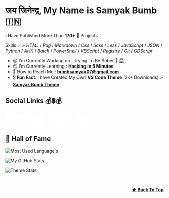 <!-- :copyright: Created/Designed By Samyak Bumb -->

<!-- Start -->

# जय जिनेन्द्र, **My Name is Samyak Bumb** :india:

I Have Published More Than **170+** :partying_face: Projects

<!-- Learned Languages -->
Skills :bulb: :- _HTML_ / _Pug_ / _Markdown_ / _Css_ / _Scss_ / _Less_ / _JavaScript_ / _JSON_ / _Python_ / _AHK_ / _Batch_ / _PowerShell_ / _VBScript_ / _Registry_ / _Git_ / _GDScript_

<!-- About Me -->
- :heart_eyes: I’m Currently Working on : Trying To Be Sober :lotus_position: [:innocent:](https://github.com/Samyak-Bumb/Scret/blob/Samyak/abcr.txt)
- :neutral_face: I’m Currently Learning : **Hacking in 5 Minutes**
- :email: How to Reach Me : **bumbsamyak07@gmail.com**
- :medal_military: **Fun Fact**: I have Created My Own **VS Code Theme** (2K+ Downloads) :- **[Samyak Bumb Theme](https://marketplace.visualstudio.com/items?itemName=SamyakBumb.samyak "VS Code MarketPlace")**

<!-- Social Life -->
## Social Links :moneybag::heavy_dollar_sign::moneybag:

<a href="https://codepen.io/samyak-bumb"><img align="center" src="i/codepen.png" title="CodePen" height="40" width="40"></a> <a href="https://cssbattle.dev/player/samyak_bumb"><img align="center" src="i/cssbattle.png" title="CSS Battle" height="40" width="40"></a> <a href="https://github.com/samyak-bumb"><img align="center" src="i/github.png" title="GitHub" height="40" width="40"></a> <a href="https://reddit.com/user/samyakBumb"><img align="center" src="i/reddit.png" title="Reddit" height="40" width="40"></a> <a href="https://deviantart.com/ugyiubnh"><img align="center" src="i/deviantart.png" title="DevianArt" height="40" width="40"></a> <a href="https://deviantart.com/ugyiubnh"><img align="center" src="i/deviantart.png" title="DevianArt" height="40" width="40"></a> <br>

## :crown: Hall of Fame

<!-- Most Langauge Used -->
![Most Used Language's](https://github-readme-stats.vercel.app/api/top-langs/?username=samyak-bumb&hide=html&langs_count=8&layout=compact&text_color=fefefe&hide_border=true&border_radius=25&theme=dracula)

<!-- GitHub Stats -->
![My GitHub Stats](https://github-readme-stats.vercel.app/api?username=Samyak-Bumb&hide_border=true&border_radius=25&hide=prs&show_icons=true&theme=dracula)

<!-- Theme -->
![Theme Stats](https://repobeats.axiom.co/api/embed/8f3c312fc05f0f2bc8e4a12a940663018274604b.svg)


<!-- Back to Top -->
 <br><p align="right"><b><a href="#">:arrow_up: Back To Top</a></b></p>

<!-- End -->
